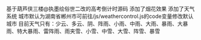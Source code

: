 基于葫芦侠三楼@执墨绘俗世二改的高考倒计时源码
添加了烟花效果
添加了天气系统
城市默认为湖南省郴州市可前往/js/weathercontrol.js的code变量修改默认城市
目前天气只有：少云、多云、阴、阵雨、小雨、中雨、大雨、暴雨、大暴雨、特大暴雨、雷阵雨、雨夹雪、小雪、中雪、大雪、阵雪、暴雪

